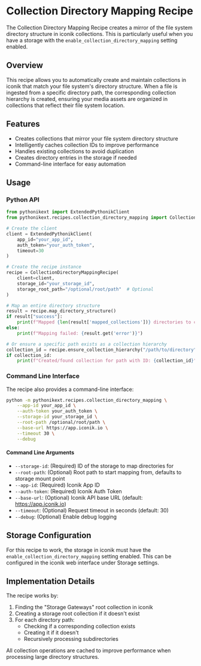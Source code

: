 # Collection Directory Mapping Recipe

The Collection Directory Mapping Recipe creates a mirror of the file
system directory structure in iconik collections. This is particularly
useful when you have a storage with the
`enable_collection_directory_mapping` setting enabled.

## Overview

This recipe allows you to automatically create and maintain collections
in iconik that match your file system's directory structure. When a file
is ingested from a specific directory path, the corresponding collection
hierarchy is created, ensuring your media assets are organized in
collections that reflect their file system location.

## Features

- Creates collections that mirror your file system directory structure
- Intelligently caches collection IDs to improve performance
- Handles existing collections to avoid duplication
- Creates directory entries in the storage if needed
- Command-line interface for easy automation

## Usage

### Python API

```python
from pythonikext import ExtendedPythonikClient
from pythonikext.recipes.collection_directory_mapping import CollectionDirectoryMappingRecipe

# Create the client
client = ExtendedPythonikClient(
    app_id="your_app_id",
    auth_token="your_auth_token",
    timeout=30
)

# Create the recipe instance
recipe = CollectionDirectoryMappingRecipe(
    client=client,
    storage_id="your_storage_id",
    storage_root_path="/optional/root/path"  # Optional
)

# Map an entire directory structure
result = recipe.map_directory_structure()
if result["success"]:
    print(f"Mapped {len(result['mapped_collections'])} directories to collections")
else:
    print(f"Mapping failed: {result.get('error')}")

# Or ensure a specific path exists as a collection hierarchy
collection_id = recipe.ensure_collection_hierarchy("/path/to/directory")
if collection_id:
    print(f"Created/found collection for path with ID: {collection_id}")
```

### Command Line Interface

The recipe also provides a command-line interface:

```bash
python -m pythonikext.recipes.collection_directory_mapping \
    --app-id your_app_id \
    --auth-token your_auth_token \
    --storage-id your_storage_id \
    --root-path /optional/root/path \
    --base-url https://app.iconik.io \
    --timeout 30 \
    --debug
```

#### Command Line Arguments

- `--storage-id`: (Required) ID of the storage to map directories for
- `--root-path`: (Optional) Root path to start mapping from, defaults to
  storage mount point
- `--app-id`: (Required) Iconik App ID
- `--auth-token`: (Required) Iconik Auth Token
- `--base-url`: (Optional) Iconik API base URL (default:
  https://app.iconik.io)
- `--timeout`: (Optional) Request timeout in seconds (default: 30)
- `--debug`: (Optional) Enable debug logging

## Storage Configuration

For this recipe to work, the storage in iconik must have the
`enable_collection_directory_mapping` setting enabled. This can be
configured in the iconik web interface under Storage settings.

## Implementation Details

The recipe works by:

1. Finding the "Storage Gateways" root collection in iconik
2. Creating a storage root collection if it doesn't exist
3. For each directory path:
   - Checking if a corresponding collection exists
   - Creating it if it doesn't
   - Recursively processing subdirectories

All collection operations are cached to improve performance when
processing large directory structures.
